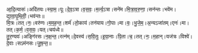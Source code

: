 

  
आ॒दि॒त्यासः॑।अदि॑तयः।स्या॒म॒।पूः।दे॒व॒ऽत्रा।व॒स॒वः॒।म॒र्त्य॒ऽत्रा।सने॑म।मि॒त्रा॒व॒रु॒णा॒।सन॑न्तः।भवे॑म।द्या॒वा॒पृ॒थि॒वी॒।भव॑न्तः॥  
मि॒त्रः।तत्।नः॒।वरु॑णः।म॒म॒ह॒न्त॒।शर्म॑।तो॒काय॑।तन॑याय।गो॒पाः।मा।वः॒।भु॒जे॒म॒।अ॒न्यऽजा॑तम्।एनः॑।मा।तत्।क॒र्म॒।व॒स॒वः॒।यत्।चय॑ध्वे॥  
तु॒र॒ण्यवः॑।अङ्गि॑रसः।न॒क्ष॒न्त॒।रत्न॑म्।दे॒वस्य॑।स॒वि॒तुः।इ॒या॒नाः।पि॒ता।च॒।तत्।नः॒।म॒हान्।यज॑त्रः।विश्वे॑।दे॒वाः।सऽम॑नसः।जु॒ष॒न्त॒॥  
